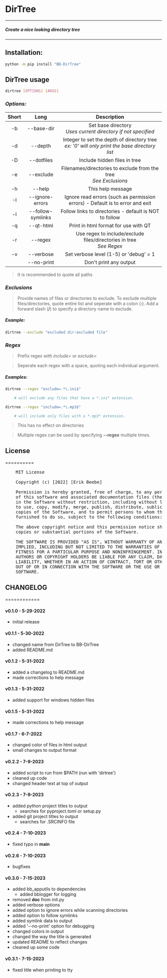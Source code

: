 <style> table { text-align: center; } </style>

# DirTree

--------------------------------------------
##### Create a nice looking directory tree
--------------------------------------------

## Installation:

```bash
python -m pip install "BB-DirTree"
```

## DirTree usage

```bash
dirtree [OPTIONS] [ARGS]
```

### _**Options:**_

**Short**  | **Long**               | **Description**
---------- | ---------------------- | ---------------------------------------------------------
    -b     |   --base-dir           |  Set base directory <br> *Uses current directory if not specified*
    -d     |   --depth              |  Integer to set the depth of directory tree <br> *ex: '0' will only print the base directory list*
    -D     |   --dotfiles           |  Include hidden files in tree
    -e     |   --exclude            |  Filenames/directories to exclude from the tree <br> *See Exclusions*
    -h     |   --help               |  This help message
    -I     |   --ignore-errors      |  Ignore read errors (such as permission errors) - Default is to error and exit
    -l     |   --follow-symlinks    |  Follow links to directories - default is NOT to follow
    -q     |   --qt-html            |  Print in html format for use with QT
    -r     |   --regex              |  Use regex to include/exclude files/directories in tree <br> *See Regex*
    -v     |   --verbose            |  Set verbose level (1-5) or 'debug' = 1
           |   --no-print           |  Don't print any output

>It is recommended to quote all paths

### *Exclusions*

>Provide names of files or directories to exclude. To exclude multiple files/directories, quote entire list and seperate with a colon (**:**). Add a forward slash (**/**) to specify a directory name to exclude.

##### **Example:**
  
```bash
dirtree --exclude "excluded dir:excluded file"
```

### *Regex*

>Prefix regex with *include=* or *exclude=*

>Seperate each regex with a space, quoting each individual argument.

##### _**Examples:**_

```bash
dirtree --regex "exclude=.*\.ini$"

    # will exclude any files that have a *.ini* extension.

dirtree --regex "include=.*\.mp3$"

    # will include only files with a *.mp3* extension.
```

>This has no effect on directories

>Multiple regex can be used by specifying **--regex** multiple times.

## License
==========

<pre>
    MIT License

    Copyright (c) [2022] [Erik Beebe]

    Permission is hereby granted, free of charge, to any person obtaining a copy
    of this software and associated documentation files (the "Software"), to deal
    in the Software without restriction, including without limitation the rights
    to use, copy, modify, merge, publish, distribute, sublicense, and/or sell
    copies of the Software, and to permit persons to whom the Software is
    furnished to do so, subject to the following conditions:

    The above copyright notice and this permission notice shall be included in all
    copies or substantial portions of the Software.

    THE SOFTWARE IS PROVIDED "AS IS", WITHOUT WARRANTY OF ANY KIND, EXPRESS OR
    IMPLIED, INCLUDING BUT NOT LIMITED TO THE WARRANTIES OF MERCHANTABILITY,
    FITNESS FOR A PARTICULAR PURPOSE AND NONINFRINGEMENT. IN NO EVENT SHALL THE
    AUTHORS OR COPYRIGHT HOLDERS BE LIABLE FOR ANY CLAIM, DAMAGES OR OTHER
    LIABILITY, WHETHER IN AN ACTION OF CONTRACT, TORT OR OTHERWISE, ARISING FROM,
    OUT OF OR IN CONNECTION WITH THE SOFTWARE OR THE USE OR OTHER DEALINGS IN THE
    SOFTWARE.
</pre>

## CHANGELOG
============

#### v0.1.0 - 5-29-2022

- initial release

#### v0.1.1 - 5-30-2022

- changed name from DirTree to BB-DirTree
- added README.md

#### v0.1.2 - 5-31-2022

- added a changelog to README.md
- made corrections to help message

#### v0.1.3 - 5-31-2022

- added support for windows hidden files

#### v0.1.5 - 5-31-2022

- made corrections to help message

#### v0.1.7 - 6-7-2022

- changed color of files in html output
- small changes to output format

#### v0.2.2 - 7-9-2023

- added script to run from $PATH (run with 'dirtree')
- cleaned up code
- changed header text at top of output

#### v0.2.3 - 7-9-2023

- added python project titles to output
    - searches for pyproject.toml or setup.py
- added git project titles to output
    - searches for .SRCINFO file

#### v0.2.4 - 7-10-2023

- fixed typo in __main__

#### v0.2.6 - 7-10-2023

- bugfixes

#### v0.3.0 - 7-15-2023

- added bb_apputils to dependencies
    - added bblogger for logging
- removed __doc__ from init.py
- added verbose options
- added option to ignore errors while scanning directories
- added option to follow symlinks
- added symlink data to output
- added '--no-print' option for debugging
- changed colors in output
- changed the way the title is generated
- updated README to reflect changes
- cleaned up some code

#### v0.3.1 - 7-15-2023

- fixed title when printing to tty
